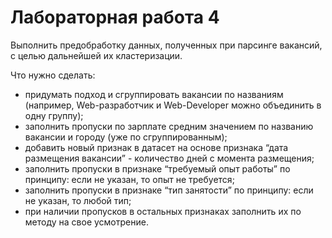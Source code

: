# Лабораторная работа 4
Выполнить предобработку данных, полученных при парсинге вакансий, с целью дальнейшей их кластеризации.

Что нужно сделать:
-	придумать подход и сгруппировать вакансии по названиям (например, Web-разработчик и Web-Developer можно объединить в одну группу);
-	заполнить пропуски по зарплате средним значением по названию вакансии и городу (уже по сгруппированным);
-	добавить новый признак в датасет на основе признака “дата размещения вакансии” - количество дней с момента размещения;
-	заполнить пропуски в признаке “требуемый опыт работы” по принципу: если не указан, то опыт не требуется;
-	заполнить пропуски в признаке “тип занятости” по принципу: если не указан, то любой тип;
-	при наличии пропусков в остальных признаках заполнить их по методу на свое усмотрение.
